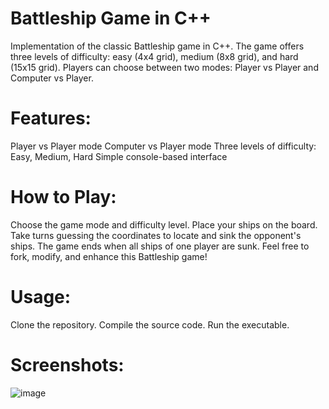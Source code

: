# Battleship Game in C++
Implementation of the classic Battleship game in C++. The game offers three levels of difficulty: easy (4x4 grid), medium (8x8 grid), and hard (15x15 grid). Players can choose between two modes: Player vs Player and Computer vs Player.

# Features:
Player vs Player mode
Computer vs Player mode
Three levels of difficulty: Easy, Medium, Hard
Simple console-based interface
# How to Play:
Choose the game mode and difficulty level.
Place your ships on the board.
Take turns guessing the coordinates to locate and sink the opponent's ships.
The game ends when all ships of one player are sunk.
Feel free to fork, modify, and enhance this Battleship game!

# Usage:
Clone the repository.
Compile the source code.
Run the executable.
# Screenshots:
![image](https://github.com/ismaildaniyal/Battle-ship-game-c-/assets/158290076/6e3759c8-470e-4fdc-8dd9-120ce66f7d7b)
